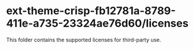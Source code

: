 # ext-theme-crisp-fb12781a-8789-411e-a735-23324ae76d60/licenses

This folder contains the supported licenses for third-party use.
